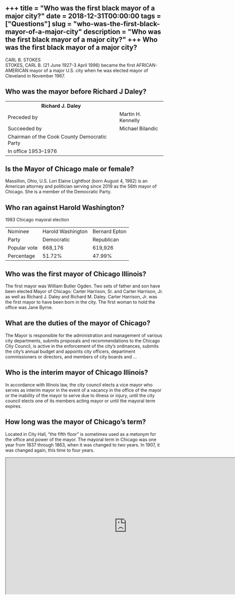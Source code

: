 +++
title = "Who was the first black mayor of a major city?"
date = 2018-12-31T00:00:00
tags = ["Questions"]
slug = "who-was-the-first-black-mayor-of-a-major-city"
description = "Who was the first black mayor of a major city?"
+++
Who was the first black mayor of a major city?
----------------------------------------------

CARL B. STOKES  
STOKES, CARL B. (21 June 1927-3 April 1996) became the first AFRICAN-AMERICAN mayor of a major U.S. city when he was elected mayor of Cleveland in November 1967.

Who was the mayor before Richard J Daley?
-----------------------------------------

<table><tr><th>Richard J. Daley</th></tr><tr><td>Preceded by</td><td>Martin H. Kennelly</td></tr><tr><td>Succeeded by</td><td>Michael Bilandic</td></tr><tr><td>Chairman of the Cook County Democratic Party</td></tr><tr><td>In office 1953–1976</td></tr></table>

Is the Mayor of Chicago male or female?
---------------------------------------

Massillon, Ohio, U.S. Lori Elaine Lightfoot (born August 4, 1962) is an American attorney and politician serving since 2019 as the 56th mayor of Chicago. She is a member of the Democratic Party.

Who ran against Harold Washington?
----------------------------------

1983 Chicago mayoral election

<table><tr><td>Nominee</td><td>Harold Washington</td><td>Bernard Epton</td></tr><tr><td>Party</td><td>Democratic</td><td>Republican</td></tr><tr><td>Popular vote</td><td>668,176</td><td>619,926</td></tr><tr><td>Percentage</td><td>51.72%</td><td>47.99%</td></tr></table>

Who was the first mayor of Chicago Illinois?
--------------------------------------------

The first mayor was William Butler Ogden. Two sets of father and son have been elected Mayor of Chicago: Carter Harrison, Sr. and Carter Harrison, Jr. as well as Richard J. Daley and Richard M. Daley. Carter Harrison, Jr. was the first mayor to have been born in the city. The first woman to hold the office was Jane Byrne.

What are the duties of the mayor of Chicago?
--------------------------------------------

The Mayor is responsible for the administration and management of various city departments, submits proposals and recommendations to the Chicago City Council, is active in the enforcement of the city’s ordinances, submits the city’s annual budget and appoints city officers, department commissioners or directors, and members of city boards and …

Who is the interim mayor of Chicago Illinois?
---------------------------------------------

In accordance with Illinois law, the city council elects a vice mayor who serves as interim mayor in the event of a vacancy in the office of the mayor or the inability of the mayor to serve due to illness or injury, until the city council elects one of its members acting mayor or until the mayoral term expires.

How long was the mayor of Chicago’s term?
-----------------------------------------

Located in City Hall, “the fifth floor” is sometimes used as a metonym for the office and power of the mayor. The mayoral term in Chicago was one year from 1837 through 1863, when it was changed to two years. In 1907, it was changed again, this time to four years.

<iframe allow="accelerometer; autoplay; clipboard-write; encrypted-media; gyroscope; picture-in-picture" allowfullscreen="" class="__youtube_prefs__  epyt-is-override  no-lazyload" data-no-lazy="1" data-origheight="433" data-origwidth="770" data-skipgform_ajax_framebjll="" height="433" id="_ytid_24966" loading="lazy" src="https://www.youtube.com/embed/w8xqH3nVprI?enablejsapi=1&autoplay=0&cc_load_policy=0&cc_lang_pref=&iv_load_policy=1&loop=0&modestbranding=0&rel=1&fs=1&playsinline=0&autohide=2&theme=dark&color=red&controls=1&" title="YouTube player" width="770"></iframe>